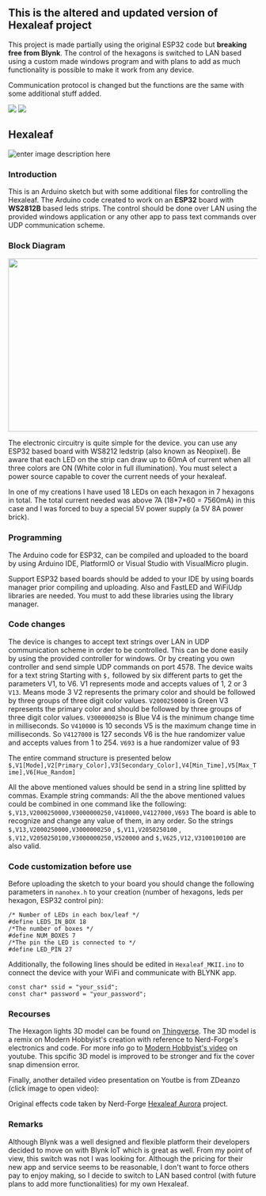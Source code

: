 ## This is the altered and updated version of Hexaleaf project
This project is made partially using the original ESP32 code but **breaking free from Blynk**. 
The control of the hexagons is switched to LAN based using a custom made windows program and with plans to add as much functionality is possible to make it work from any device.

Communication protocol is changed but the functions are the same with some additional stuff added. 

<img src="https://img.shields.io/badge/-ProjectForMakers-yellowgreen"> <img src="https://img.shields.io/badge/-Difficulty:EASY-purple"> 
## Hexaleaf
![enter image description here](https://github.com/limbo666/Hexaleaf_Blynk/blob/master_Hexaleaf_MKII/Pics/Hexaleaf_Hexagons.png?raw=true)


### Introduction
This is an Arduino sketch but with some additional files for controlling the Hexaleaf. The Arduino code created to work on an **ESP32** board with  **WS2812B** based leds strips.
The control should be done over LAN using the provided windows application or any other app to pass text commands over UDP communication scheme. 

### Block Diagram

<img src="https://raw.githubusercontent.com/limbo666/Hexaleaf_Blynk/master/Pics/Block%20Diagram.jpg" width="800" height="350">
<p> The electronic circuitry is quite simple for the device. you can use any ESP32 based board with WS8212 ledstrip (also known as Neopixel).
Be aware that each LED on the strip can draw up to 60mA of current when all three colors are ON (White color in full illumination). You must select a power source capable to cover the current needs of your hexaleaf.
<p>In one of my creations I have used 18 LEDs on each hexagon in 7 hexagons in total. The total current needed was above 7A (18*7*60 = 7560mA) in this case and I was forced to buy a special 5V power supply (a 5V 8A power brick).  


### Programming
The Arduino code for ESP32, can be compiled and uploaded to the board by using Arduino IDE, PlatformIO or Visual Studio with VisualMicro plugin.<p>
Support ESP32 based boards should be added to your IDE by using boards manager prior compiling and uploading. Also and FastLED and WiFiUdp libraries are needed. You must to add these libraries using the  library manager.
  
### Code changes 
The device is changes to accept text strings over LAN in UDP communication scheme in order to be controlled.
This can be done easily by using the provided controller for windows. Or by creating you own controller and send simple UDP commands on port 4578.
The device waits for a text string Starting with `$,` followed by six different parts to get the parameters V1, to V6.
V1 represents mode and accepts values of 1, 2 or 3  `V13`. Means mode 3
V2 represents the primary color and should be followed by three groups of three digit color values. `V2000250000` is Green 
V3  represents the primary color and should be followed by three groups of three digit color values. `V3000000250` is Blue
V4 is the minimum change time in milliseconds. So `V410000` is 10 seconds
V5 is the maximum change time in milliseconds. So `V4127000` is 127 seconds
V6 is the hue randomizer value and accepts values from 1 to 254. `V693` is a hue randomizer value of 93
  
The entire command structure is presented below `$,V1[Mode],V2[Primary_Color],V3[Secondary_Color],V4[Min_Time],V5[Max_Time],V6[Hue_Random]`

All the above mentioned values should be send in a string line splitted by commas.
Example string commands:
All the the above mentioned values could be combined in one command like the following:  `$,V13,V2000250000,V3000000250,V410000,V4127000,V693`
The board is able to recognize and change any value of them, in any order. So the strings `$,V13,V2000250000,V3000000250` , `$,V11,V2050250100` , `$,V12,V2050250100,V3000000250,V520000` and `$,V625,V12,V3100100100` are also valid.
 
### Code customization before use
Before uploading the sketch to your board you should change the following parameters in ```nanohex.h``` to your creation (number of hexagons, leds per hexagon, ESP32 control pin):
```
/* Number of LEDs in each box/leaf */
#define LEDS_IN_BOX 18
/*The number of boxes */
#define NUM_BOXES 7
/*The pin the LED is connected to */
#define LED_PIN 27
```
Additionally, the following lines should be edited in ```Hexaleaf_MKII.ino``` to connect the device with your WiFi and communicate with BLYNK app.
```
const char* ssid = "your_ssid";
const char* password = "your_password";
```

  
### Recourses
The Hexagon lights 3D model can be found on [Thingverse](https://www.thingiverse.com/thing:4615531). The 3D model is a remix on Modern Hobbyist's creation with reference to Nerd-Forge's electronics and code. For more info go to [Modern Hobbyist's video](https://www.youtube.com/watch?v=ERK9_q242q4) on youtube. This spcific 3D model is improved to be stronger and fix the cover snap dimension error. 
  
Finally, another detailed video presentation on Youtbe is from ZDeanzo (click image to open video):<p>

Original effects code taken by Nerd-Forge [Hexaleaf Aurora](https://github.com/hansjny/Natural-Nerd/tree/master/Hexaleaf) project.
 

### Remarks
Although Blynk was a well designed and flexible platform their developers decided to move on with Blynk IoT which is great as well. From my point of view, this switch was not I was looking for. Although the pricing for their new app and service seems to be reasonable, I don't want to force others pay to enjoy making, so I decide to switch to LAN based control (with future plans to add more functionalities) for my own Hexaleaf.
